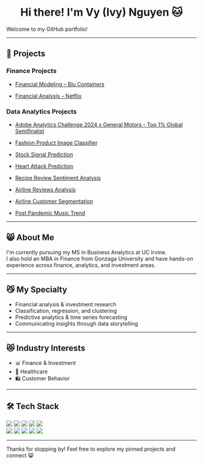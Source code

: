 <h1 align="center">Hi there! I'm Vy (Ivy) Nguyen 🐱</h1>

<p>Welcome to my GitHub portfolio!</p>

---

## 📁 Projects


### Finance Projects
- [Financial Modeling – Blu Containers](https://github.com/ivy-nguyen12/Financial_Modeling)

- [Financial Analysis – Netflix](https://github.com/ivy-nguyen12/Financial_Analysis)  

### Data Analytics Projects
- [Adobe Analytics Challenge 2024 x General Motors - Top 1% Global Semifinalist](https://github.com/ivy-nguyen12/Adobe_Analytics_Challenge_2024)
  
- [Fashion Product Image Classifier](https://github.com/ivy-nguyen12/Fashion_Product_Image_Classifier)
  
- [Stock Signal Prediction](https://github.com/ivy-nguyen12/Stock_Signal_Prediction)
  
- [Heart Attack Prediction](https://github.com/ivy-nguyen12/Heart_Attack_Prediction)    

- [Recipe Review Sentiment Analysis](https://github.com/ivy-nguyen12/Recipe_Review_Sentiment_Analysis) 

- [Airline Reviews Analysis](https://github.com/ivy-nguyen12/Airline_Reviews_Analysis)  

- [Airline Customer Segmentation](https://github.com/ivy-nguyen12/Airline_Customer_Segmentation)  

- [Post Pandemic Music Trend](https://github.com/ivy-nguyen12/Post_Pandemic_Music_Trend_Analysis)  

---

## 😸 About Me

I'm currently pursuing my MS in Business Analytics at UC Irvine.  
I also hold an MBA in Finance from Gonzaga University and have hands-on experience across finance, analytics, and investment areas.

---

## 😼 My Specialty

- Financial analysis & investment research  
- Classification, regression, and clustering  
- Predictive analytics & time series forecasting  
- Communicating insights through data storytelling  

---

## 😻 Industry Interests

- 📊 Finance & Investment  
- 🧬 Healthcare  
- 🛍️ Customer Behavior  

---

## 🛠️ Tech Stack

<p align="left">
  <img src="https://img.shields.io/badge/Python-3776AB?style=for-the-badge&logo=python&logoColor=white"/>
  <img src="https://img.shields.io/badge/R-276DC3?style=for-the-badge&logo=r&logoColor=white"/>
  <img src="https://img.shields.io/badge/MySQL-00758F?style=for-the-badge&logo=mysql&logoColor=white"/>
  <img src="https://img.shields.io/badge/Power%20BI-F2C811?style=for-the-badge&logo=powerbi&logoColor=black"/>
  <img src="https://img.shields.io/badge/Tableau-E97627?style=for-the-badge&logo=tableau&logoColor=white"/>
  <br/>
  <img src="https://img.shields.io/badge/Pandas-150458?style=for-the-badge&logo=pandas&logoColor=white"/>
  <img src="https://img.shields.io/badge/Numpy-013243?style=for-the-badge&logo=numpy&logoColor=white"/>
  <img src="https://img.shields.io/badge/SPSS-313131?style=for-the-badge&logo=IBM&logoColor=white"/>
  <img src="https://img.shields.io/badge/Git-F05032?style=for-the-badge&logo=git&logoColor=white"/>
  <img src="https://img.shields.io/badge/Markdown-000000?style=for-the-badge&logo=markdown&logoColor=white"/>
</p>

---

<p>Thanks for stopping by! Feel free to explore my pinned projects and connect 😸</p>
